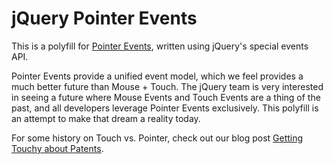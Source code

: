 # jQuery Pointer Events

This is a polyfill for [Pointer Events](https://dvcs.w3.org/hg/pointerevents/raw-file/tip/pointerEvents.html), written using jQuery's special events API.

Pointer Events provide a unified event model, which we feel provides a much
better future than Mouse + Touch. The jQuery team is very interested in seeing
a future where Mouse Events and Touch Events are a thing of the past, and all
developers leverage Pointer Events exclusively. This polyfill is an attempt to
make that dream a reality today.

For some history on Touch vs. Pointer, check out our blog post
[Getting Touchy about Patents](http://blog.jquery.com/2012/04/10/getting-touchy-about-patents/).
